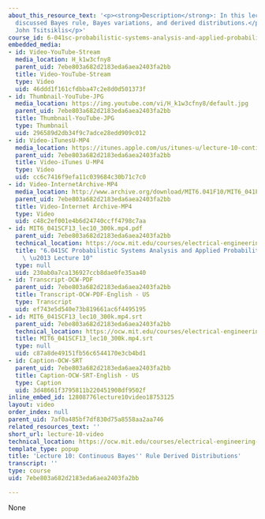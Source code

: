 ```yaml
---
about_this_resource_text: '<p><strong>Description</strong>: In this lecture, the professor
  discussed Bayes rule, Bayes variations, and derived distributions.</p>  <p><strong>Instructor</strong>:
  John Tsitsiklis</p>'
course_id: 6-041sc-probabilistic-systems-analysis-and-applied-probability-fall-2013
embedded_media:
- id: Video-YouTube-Stream
  media_location: H_k1w3cfny8
  parent_uid: 7ebe803a682d2183eda6aea2403fa2bb
  title: Video-YouTube-Stream
  type: Video
  uid: 46ddd1f161cfdbba47c2e8d0d501373f
- id: Thumbnail-YouTube-JPG
  media_location: https://img.youtube.com/vi/H_k1w3cfny8/default.jpg
  parent_uid: 7ebe803a682d2183eda6aea2403fa2bb
  title: Thumbnail-YouTube-JPG
  type: Thumbnail
  uid: 296589d2db34f9c7adce28edd909c012
- id: Video-iTunesU-MP4
  media_location: https://itunes.apple.com/us/itunes-u/lecture-10-continuous-bayes/id577778306?i=123745369
  parent_uid: 7ebe803a682d2183eda6aea2403fa2bb
  title: Video-iTunes U-MP4
  type: Video
  uid: cc6c7416f9efa11c039684c30b71c7c0
- id: Video-InternetArchive-MP4
  media_location: http://www.archive.org/download/MIT6.041F10/MIT6_041F11_lec10_300k.mp4
  parent_uid: 7ebe803a682d2183eda6aea2403fa2bb
  title: Video-Internet Archive-MP4
  type: Video
  uid: c48c2ef001e4b6d24740ccff4798c7aa
- id: MIT6_041SCF13_lec10_300k.mp4.pdf
  parent_uid: 7ebe803a682d2183eda6aea2403fa2bb
  technical_location: https://ocw.mit.edu/courses/electrical-engineering-and-computer-science/6-041sc-probabilistic-systems-analysis-and-applied-probability-fall-2013/resource-index/lecture-videos/lecture-10-video/MIT6_041SCF13_lec10_300k.mp4.pdf
  title: "6.041SC Probabilistic Systems Analysis and Applied Probability, Fall 2013Transcript\
    \ \u2013 Lecture 10"
  type: null
  uid: 230ab0a7ca136927ccb8dae0fe35aa40
- id: Transcript-OCW-PDF
  parent_uid: 7ebe803a682d2183eda6aea2403fa2bb
  title: Transcript-OCW-PDF-English - US
  type: Transcript
  uid: ef743e5d540e73b819661ac6f4495195
- id: MIT6_041SCF13_lec10_300k.mp4.srt
  parent_uid: 7ebe803a682d2183eda6aea2403fa2bb
  technical_location: https://ocw.mit.edu/courses/electrical-engineering-and-computer-science/6-041sc-probabilistic-systems-analysis-and-applied-probability-fall-2013/resource-index/lecture-videos/lecture-10-video/MIT6_041SCF13_lec10_300k.mp4.srt
  title: MIT6_041SCF13_lec10_300k.mp4.srt
  type: null
  uid: c87a8de49151fb56c6544170e3cb4bd1
- id: Caption-OCW-SRT
  parent_uid: 7ebe803a682d2183eda6aea2403fa2bb
  title: Caption-OCW-SRT-English - US
  type: Caption
  uid: 3d48661f3795811b220451908df9502f
inline_embed_id: 12808776lecture10video18753125
layout: video
order_index: null
parent_uid: 7af0a485bf7df830d75a8558aa2aa746
related_resources_text: ''
short_url: lecture-10-video
technical_location: https://ocw.mit.edu/courses/electrical-engineering-and-computer-science/6-041sc-probabilistic-systems-analysis-and-applied-probability-fall-2013/resource-index/lecture-videos/lecture-10-video
template_type: popup
title: 'Lecture 10: Continuous Bayes'' Rule Derived Distributions'
transcript: ''
type: course
uid: 7ebe803a682d2183eda6aea2403fa2bb

---
```

None